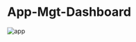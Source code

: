 # App-Mgt-Dashboard
![app](https://github.com/PhoonDerman/App-Mgt-Dashboard/assets/84534969/1214f6fb-242b-4efc-abd4-e2b8f6072773)
